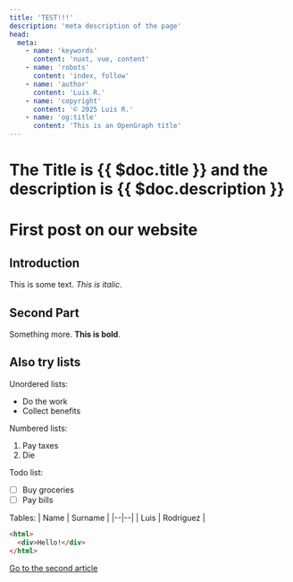 ```yaml
---
title: 'TEST!!!'
description: 'meta description of the page'
head:
  meta:
    - name: 'keywords'
      content: 'nuxt, vue, content'
    - name: 'robots'
      content: 'index, follow'
    - name: 'author'
      content: 'Luis R.'
    - name: 'copyright'
      content: '© 2025 Luis R.'
    - name: 'og:title'
      content: 'This is an OpenGraph title'
---
```


<!-- Content of the page -->
# The Title is {{ $doc.title }} and the description is {{ $doc.description }}
# First post on our website
## Introduction
This is some text. *This is italic*.

## Second Part
Something more. **This is bold**.

## Also try lists
Unordered lists:
- Do the work
- Collect benefits

Numbered lists:

1. Pay taxes
2. Die

Todo list:
- [ ] Buy groceries
- [ ] Pay bills

Tables:
| Name | Surname |
|--|--|
| Luis | Rodriguez |

```html
<html>
  <div>Hello!</div>
</html>
```

[Go to the second article](/blog/second)
